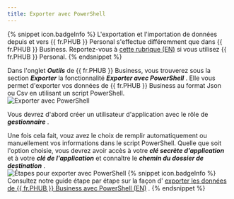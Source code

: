 ```yaml
---
title: Exporter avec PowerShell
---
```

{% snippet icon.badgeInfo %} 
L&apos;exportation et l&apos;importation de données depuis et vers {{ fr.PHUB }} Personal s&apos;effectue différemment que dans {{ fr.PHUB }} Business. Reportez-vous à [cette rubrique (EN)](/kb/password-hub/how-to-articles/import-export-data-hub-personal/) si vous utilisez {{ fr.PHUB }} Personal. 
{% endsnippet %}
 
Dans l&apos;onglet ***Outils*** de {{ fr.PHUB }} Business, vous trouverez sous la section ***Exporter*** la fonctionnalité ***Exporter avec PowerShell*** . Elle vous permet d&apos;exporter vos données de {{ fr.PHUB }} Business au format Json ou Csv en utilisant un script PowerShell.  
![Exporter avec PowerShell](/img/fr/hub/Hub2012.png) 

Vous devrez d&apos;abord créer un utilisateur d&apos;application avec le rôle de ***gestionnaire*** .  

Une fois cela fait, vouz avez le choix de remplir automatiquement ou manuellement vos informations dans le script PowerShell. Quelle que soit l&apos;option choisie, vous devrez avoir accès à votre ***clé secrète d&apos;application*** et à votre ***clé de l&apos;application*** et connaître le ***chemin du dossier de destination*** .  
![Étapes pour exporter avec PowerShell](/img/fr/hub/Hub2013.png) 
{% snippet icon.badgeInfo %} 
Consultez notre guide étape par étape sur la façon d&apos; [exporter les données de {{ fr.PHUB }} Business avec PowerShell (EN)](/kb/password-hub/how-to-articles/export-data-hub-business-powershell/) . 
{% endsnippet %}
 

